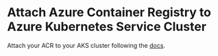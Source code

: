 # Attach Azure Container Registry to Azure Kubernetes Service Cluster

Attach your ACR to your AKS cluster following the [docs](https://learn.microsoft.com/en-us/azure/aks/cluster-container-registry-integration?tabs=azure-cli#attach-an-acr-to-an-aks-cluster).
